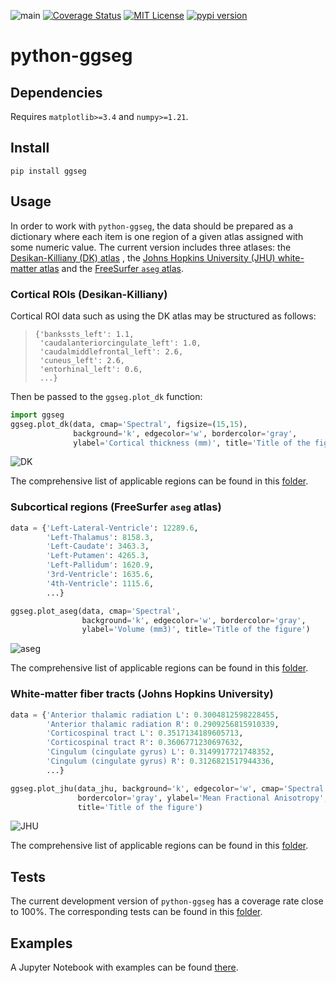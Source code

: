 ![main](https://github.com/ggseg/python-ggseg/actions/workflows/main.yml/badge.svg)
[![Coverage Status](https://coveralls.io/repos/github/ggseg/python-ggseg/badge.svg?branch=main)](https://coveralls.io/github/ggseg/python-ggseg?branch=main)
[![MIT License](https://img.shields.io/badge/License-MIT-brightgreen.svg)](https://github.com/ggseg/python-ggseg/blob/main/LICENSE)
[![pypi version](https://img.shields.io/pypi/v/ggseg.svg)](https://pypi.org/project/ggseg/)

# python-ggseg


## Dependencies

Requires `matplotlib>=3.4` and `numpy>=1.21`.

## Install

```pip install ggseg```

## Usage

In order to work with `python-ggseg`, the data should be prepared as a
dictionary where each item is one region of a given atlas assigned with some
numeric value. The current version includes three atlases: the
[Desikan-Killiany (DK) atlas](https://pubmed.ncbi.nlm.nih.gov/16530430/)
, the [Johns Hopkins University (JHU) white-matter atlas](https://fsl.fmrib.ox.ac.uk/fsl/fslwiki/Atlases) and the [FreeSurfer `aseg` atlas](https://surfer.nmr.mgh.harvard.edu/fswiki/FreeSurferVersion3).

### Cortical ROIs (Desikan-Killiany)

Cortical ROI data such as using the DK atlas may be
structured as follows:
> ```
> {'bankssts_left': 1.1,
>  'caudalanteriorcingulate_left': 1.0,
>  'caudalmiddlefrontal_left': 2.6,
>  'cuneus_left': 2.6,
>  'entorhinal_left': 0.6,
>  ...}

Then be passed to the `ggseg.plot_dk` function:

```python
import ggseg
ggseg.plot_dk(data, cmap='Spectral', figsize=(15,15),
              background='k', edgecolor='w', bordercolor='gray',
              ylabel='Cortical thickness (mm)', title='Title of the figure')
```

![DK](https://raw.githubusercontent.com/ggseg/python-ggseg/main/doc/dk01.jpg)

The comprehensive list of applicable regions can be found in this [folder](https://github.com/ggseg/python-ggseg/tree/main/ggseg/data/dk).

### Subcortical regions (FreeSurfer `aseg` atlas)

```python
data = {'Left-Lateral-Ventricle': 12289.6,
        'Left-Thalamus': 8158.3,
        'Left-Caudate': 3463.3,
        'Left-Putamen': 4265.3,
        'Left-Pallidum': 1620.9,
        '3rd-Ventricle': 1635.6,
        '4th-Ventricle': 1115.6,
        ...}
```

```python
ggseg.plot_aseg(data, cmap='Spectral',
                background='k', edgecolor='w', bordercolor='gray',
                ylabel='Volume (mm3)', title='Title of the figure')
```

![aseg](https://raw.githubusercontent.com/ggseg/python-ggseg/main/doc/aseg.png)

The comprehensive list of applicable regions can be found in this [folder](https://github.com/ggseg/python-ggseg/tree/main/ggseg/data/aseg).

### White-matter fiber tracts (Johns Hopkins University)

```python
data = {'Anterior thalamic radiation L': 0.3004812598228455,
        'Anterior thalamic radiation R': 0.2909256815910339,
        'Corticospinal tract L': 0.3517134189605713,
        'Corticospinal tract R': 0.3606771230697632,
        'Cingulum (cingulate gyrus) L': 0.3149917721748352,
        'Cingulum (cingulate gyrus) R': 0.3126821517944336,
        ...}
```

```python
ggseg.plot_jhu(data_jhu, background='k', edgecolor='w', cmap='Spectral',
               bordercolor='gray', ylabel='Mean Fractional Anisotropy',
               title='Title of the figure')
```

![JHU](https://raw.githubusercontent.com/ggseg/python-ggseg/main/doc/jhu.png)

The comprehensive list of applicable regions can be found in this [folder](https://github.com/ggseg/python-ggseg/tree/main/ggseg/data/jhu).

## Tests

The current development version of `python-ggseg` has a coverage rate close to 100%.
The corresponding tests can be found in this [folder](https://github.com/ggseg/python-ggseg/tree/main/ggseg/tests).

## Examples

A Jupyter Notebook with examples can be found [there](https://github.com/ggseg/python-ggseg/blob/main/doc/ggseg.ipynb).
